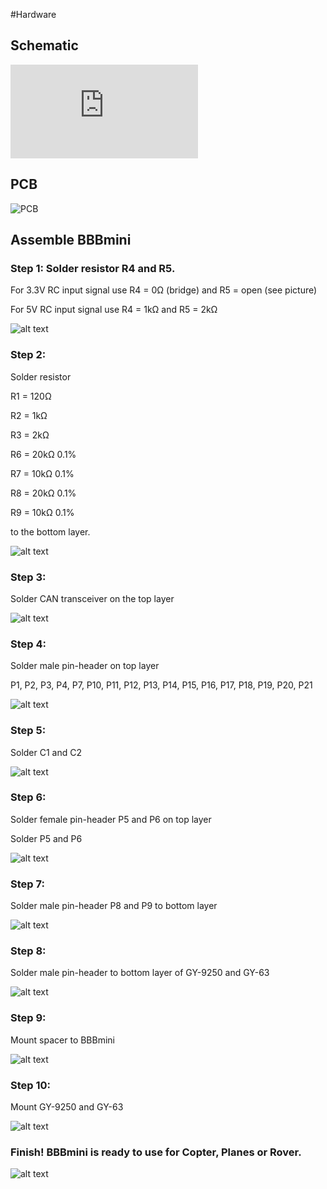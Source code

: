 #Hardware

## Schematic
![Schematic](https://github.com/mirkix/BBBMINI-PCB/blob/master/schematic/bbbmini.pdf)

## PCB
![PCB](https://github.com/mirkix/BBBMINI-PCB/blob/master/picture/bbbmini.png)

## Assemble BBBmini

### Step 1: Solder resistor R4 and R5.

For 3.3V RC input signal use R4 = 0Ω (bridge) and R5 = open (see picture)

For 5V RC input signal use R4 = 1kΩ and R5 = 2kΩ

![alt text](../pic/build/build_step1.jpg "Solder R4 and R5")

### Step 2:

Solder resistor

R1 = 120Ω

R2 = 1kΩ

R3 = 2kΩ

R6 = 20kΩ 0.1%

R7 = 10kΩ 0.1%

R8 = 20kΩ 0.1%

R9 = 10kΩ 0.1%

to the bottom layer. 

![alt text](../pic/build/build_step2.jpg "Solder R1, R2, R3, R6, R7, R8 and R9")

### Step 3:

Solder CAN transceiver on the top layer

![alt text](../pic/build/build_step3.jpg "Solder CAN transceiver")

### Step 4:

Solder male pin-header on top layer

P1, P2, P3, P4, P7, P10, P11, P12, P13, P14, P15, P16, P17, P18, P19, P20, P21

![alt text](../pic/build/build_step4.jpg "Solder P1, P2, P3, P4, P7, P10, P11, P12, P13, P14, P15, P16, P17, P18, P19, P20, P21")

### Step 5:

Solder C1 and C2

![alt text](../pic/build/build_step5.jpg "Solder C1 and C2")

### Step 6:

Solder female pin-header P5 and P6 on top layer

Solder P5 and P6

![alt text](../pic/build/build_step6.jpg "Solder P5 and P6")

### Step 7:

Solder male pin-header P8 and P9 to bottom layer

![alt text](../pic/build/build_step7.jpg "Solder P8 and P9")

### Step 8:

Solder male pin-header to bottom layer of GY-9250 and GY-63

![alt text](../pic/build/build_step8.jpg "Solder pin-header for GY-9250 and GY-63")

### Step 9:

Mount spacer to BBBmini

![alt text](../pic/build/build_step9.jpg "Mount spacer")

### Step 10:

Mount GY-9250 and GY-63

![alt text](../pic/build/build_step10.jpg "Mount GY-9250 and GY-63")

### Finish! BBBmini is ready to use for Copter, Planes or Rover.

![alt text](../pic/build/build_step11.jpg "BBBmini")
